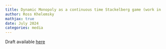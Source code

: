 ```yaml
---
title: Dynamic Monopoly as a continuous time Stackelberg game (work in progress) (work in progress)
author: Ross Khelemsky
mathjax: true
date: July 2024
categories: media
---
```

Draft available [here](https://github.com/user-attachments/files/16515950/Dynamic_monopolistic_equilibrium_as_a_stackelberg_game.3.pdf)
